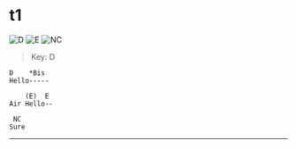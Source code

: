 # t1
![D](https://chordgenerator.net/D.png?p=xx0232&s=2) ![E](https://chordgenerator.net/E.png?p=022100&s=2) ![NC](https://chordgenerator.net/NC.png?p=xxxxxx&s=2) 

> Key: D  

	D    *Bis  
	Hello-----  

	    (E)  E  
	Air Hello--  

	 NC  
	Sure  

---  

